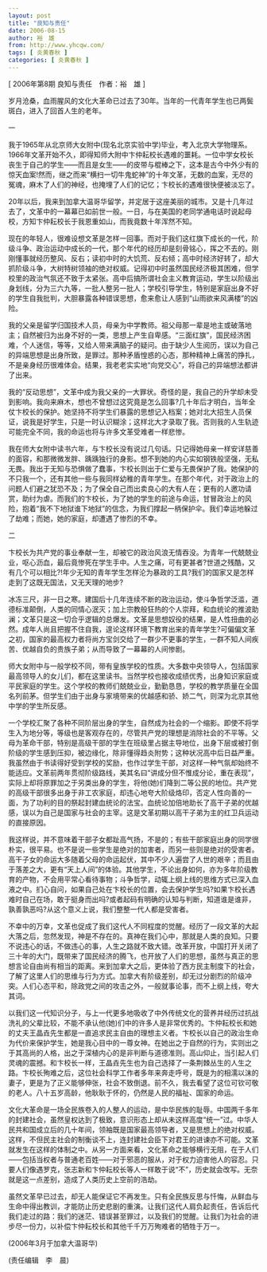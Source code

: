 ```yaml
---
layout: post
title: "良知与责任"
date: 2006-08-15
author: 裕　雄
from: http://www.yhcqw.com/
tags: [ 炎黄春秋 ]
categories: [ 炎黄春秋 ]
---
```



[ 2006年第8期 良知与责任　作者：裕　雄 ]

岁月沧桑，血雨腥风的文化大革命已过去了30年。当年的一代青年学生也已两鬓斑白，进入了回首人生的老年。

一


我于1965年从北京师大女附中(现名北京实验中学)毕业，考入北京大学物理系。1966年文革开始不久，即得知师大附中卞仲耘校长遇难的噩耗。一位中学女校长丧生于自己的学生——而且是女生——的皮带与棍棒之下，这本是古今中外少有的惊天血案!然而，继之而来“横扫一切牛鬼蛇神”的十年文革，无数的血案，无尽的冤魂，麻木了人们的神经，也掩埋了人们的记忆；卞校长的遇难很快便被淡忘了。


20年以后，我来到加拿大温哥华留学，并定居于这座美丽的城市。又是十几年过去了，文革中的一幕幕已如前世一般。一日，与在美国的老同学通电话时说起母校，方知卞仲耘校长于我恩重如山，而我竟数十年浑然不知。


现在的年轻人，很难设想文革是怎样一回事。而对于我们这红旗下成长的一代，阶级斗争、政治运动中成长的一代，那个年代的经历却是刻骨铭心，挥之不去的。刚刚懂事就经历整风、反右；读初中时的大饥荒、反右倾；高中时经济好转了，却大抓阶级斗争，大树特树领袖的绝对权威。记得初中时虽然国民经济极其困难，但学校里的政治气氛还不致于太紧张。高中后搞所谓社会主义教育运动，学生以阶级出身划线，分为三六九等，一批人整另一批人；学校引导学生，特别是家庭出身不好的学生自我批判，大胆暴露各种错误思想，愈来愈让人感到“山雨欲来风满楼”的凶险。


我的父亲是留学归国技术人员，母亲为中学教师。祖父母那一辈是地主或破落地主；自然被归为出身不好的一类，思想上产生自卑感。“三面红旗”，国民经济困难，个人迷信，等等，又给人带来满脑子的疑问。由于缺少人生阅历，误以为自己的异端思想是出身所致，是罪过。那种矛盾惶惑的心态，那种精神上痛苦的挣扎，不是亲身经历很难体会。结果，我老老实实地“向党交心”，将自己的异端想法都讲了出来。


我的“反动思想”，文革中成为我父亲的一大罪状。奇怪的是，我自己的升学却未受到影响。我向来麻木，想也不曾想过这究竟是怎么回事?几十年后才明白，当年全仗卞校长的保护。她坚持不将学生们暴露的思想记入档案；她对北大招生人员保证，说我是好学生，只是一时认识糊涂；这样北大才录取了我。否则我的人生轨迹可能完全不同，我的命运也将与许多文革受难者一样悲惨。


我在师大女附中读书六年，与卞校长没有说过几句话。只记得她母亲一样安详慈善的面容，和那微微发胖、踽踽独行的身影。想不到她的内心实如钢铁般坚强，无私无畏。我出于无知与恐惧做了蠢事，卞校长则出于仁爱与无畏保护了我。她保护的不只我一个，还有其他一些与我同样幼稚的青年学生。在那个年代，对于政治上的问题人们避之犹恐不及；为了保全自己而出卖良心的大有人在；更有的人邀功请赏，助纣为虐。而我们的卞校长，为了她的学生的前途与命运，甘冒政治上的风险，抱着“我不下地狱谁下地狱”的信念，为我们撑起一柄保护伞。我们幸运地躲过了劫难；而她，她的家庭，却遭遇了惨烈的不幸。

二


卞校长为共产党的事业奉献一生，却被它的政治风浪无情吞没。为青年一代兢兢业业，呕心沥血，最后竟惨死在学生手中。人生之痛，可有更甚者?世道之残酷，又有几个可以相比?!年少无知的青年学生怎样沦为暴政的工具?我们的国家又是怎样走到了这既无国法，又无天理的地步?


冰冻三尺，非一日之寒。建国后十几年连续不断的政治运动，使斗争哲学泛滥，道德标准颠倒，人类的同情心泯灭；加上宗教般狂热的个人崇拜，和血统论的推波助澜；文革只是这一切合乎逻辑的总爆发。文革是思想奴役的结果，是人性扭曲的必然。成年人尚且把握不住自我，遑论这样环境下教育出来的青年学生?可偏偏文革之初，国家的最高权力者将尚方宝剑交给了一群少不更事的学生，一群不知人间疾苦、优越自负的贵族子弟；从而导致了一幕幕的人间惨剧。


师大女附中与一般学校不同，带有皇族学校的性质。大多数中央领导人，包括国家最高领导人的女儿们，都在这里读书。当然学校也接收成绩优秀，出身知识家庭或平民家庭的学生。这个学校的教师们兢兢业业，勤勤恳恳，学校的教学质量在全国名列前茅。但学生们由于出身与家境带来的优越感和骄、娇二气，则深为北京其他中学的学生所反感。


一个学校汇聚了各种不同阶层出身的学生，自然成为社会的一个缩影。即使不将学生入为地分等，等级也是客观存在的，尽管共产党的理想是消除社会的不平等。父母为革命干部，特别是高级干部的学生在班级里占据主导地位，出身下层或被打倒阶级的学生感到压抑，被边缘化，除非懂得趋炎附势；这种状况高中后日益严重。我虽然由于书读得好受到学校的奖励，也作过学生干部，对这样一种气氛却始终不能适应。文革前两年贯彻阶级路线，美其名曰“讲成分但不惟成分论，重在表现”，实际上却将原罪加之于另类出身的学生，将他(她)们降到二等公民的地位。共产党的高级干部很多出身于非工农家庭，却违心地夸大阶级烙印，否定人性向善的一面，为了功利的目的祭起封建血统论的法宝。血统论加倍地助长了高干子弟的优越感，误以为自己是国家与社会的主宰。这是文革初期以高干子弟为主的红卫兵运动的直接原因。


我这样说，并不意味着干部子女都趾高气扬，不是的；有些干部家庭出身的同学很朴实，很平易。也不是说一些学生是绝对的加害者，而另一些则是绝对的受害者。高干子女的命运大多随着父母的命运起伏，其中不少人遍尝了人世的艰辛；而且由于落差之大，更有“天上人间”的体验。其他学生，不论出身如何，亦为多年阶级教育的产物，不会用平常心看待事物；斗争哲学，动辄上纲上线的思维方式已深入血液之中。扪心自问，如果自己处在卞校长的位置，会去保护学生吗?如果卞校长遇难时自己在场，敢于挺身而出吗?或者起码有明确的认知与判断，知道谁是谁非，孰善孰恶吗?从这个意义上说，我们整整一代人都是受害者。


不幸中的万幸，文革也促成了我们这代人不同程度的觉醒。经历了一段文革的大起大落之后，忽然发现，神是不存在的。真神在我们心中，那就是人类的良知。只要不说违心的话，不做违心的事，人生之路就不致大错。改革开放，中国打开关闭了三十年的大门，既带来了国民经济的腾飞，也开放了人们的思想，虽然与真正的思想言论自由尚有相当的距离。来到加拿大之后，更体验了西方民主制度下的社会，了解了这里人们的思维与行为方式。加拿大有阶级差别，却无过分剧烈的阶级冲突。人们心态平和，除政党之间的攻击之外，一般就事论事，而不上纲上线，夸大其词。


以我们这一代知识分子，与上一代更多地吸收了中外传统文化的营养并经历过抗战洗礼的父辈比较，不能不承认他(她)们中的许多人是非常优秀的。卞仲耘校长和她的丈夫王晶垚先生都是一直追求民主自由的理想主义者。卞校长以自己的政治生命为代价来保护学生，她是我心目中的一尊女神。在她出之于自然的行为，实则出之于其高尚的人格，出之于深植内心的是非判断与道德准则。高山仰止，当引起人们灵魂的震撼。和卞校长一样，王晶垚先生也为自己选择了一条荆棘丛生的人生之路。卞校长殉难之后，这位社会科学工作者多年来奔走呼号，既是为的相濡以沫的妻子，更是为了正义能够伸张，社会不致倒退。前不久，我去看望了这位可钦可敬的老人。八十五岁高龄，他耿耿于怀的，仍然是人民的福祉、国家的命运。


文化大革命是一场全民族卷入的人整人的运动，是中华民族的耻辱。中国两千多年的封建社会，虽然皇权达到了极致，意识形态上却从未这样高度“统一”过。中华人民共和国成立后的几十年间，领袖既是国家最高领导者，又是思想上的绝对权威。这样，不但民主社会的制衡谈不上，连封建社会臣下对君王的进谏亦不可能。文革就发生在这样的体制之中。从另一方面来看，文化革命之能够横行无阻，在于人们——包括当权者与普通老百姓——对于邪恶的服从，对于权力迫害他人的容忍。只要人们像遇罗克，张志新和卞仲耘校长等人一样敢于说“不”，历史就会改写。无奈就是这一点差别，造成了人类历史上空前的浩劫。


虽然文革早已过去，却无人能保证它不再发生。只有全民族反思与忏悔，从鲜血与生命中得出教训，才能防止历史悲剧的重演。让我们这代人肩负起责任，告诉后代我们走过的路：我们的迷茫、错误甚至罪过，以及我们的觉醒。让我们为社会的进步尽一份力，以补偿卞仲耘校长和其他千千万万殉难者的牺牲于万一。

(2006年3月于加拿大温哥华)

(责任编辑　李　晨)


